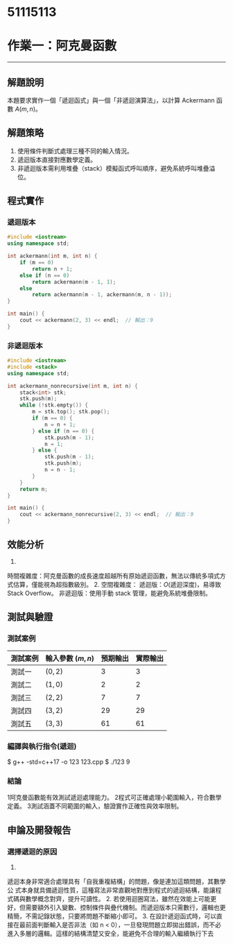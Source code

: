 #  51115113

# 作業一：阿克曼函數

---

## 解題說明

本題要求實作一個「遞迴函式」與一個「非遞迴演算法」，以計算 Ackermann 函數 $A(m, n)$。

## 解題策略

1. 使用條件判斷式處理三種不同的輸入情況。
2. 遞迴版本直接對應數學定義。
3. 非遞迴版本需利用堆疊（stack）模擬函式呼叫順序，避免系統呼叫堆疊溢位。

## 程式實作

### 遞迴版本

```cpp
#include <iostream>
using namespace std;

int ackermann(int m, int n) {
    if (m == 0)
        return n + 1;
    else if (n == 0)
        return ackermann(m - 1, 1);
    else
        return ackermann(m - 1, ackermann(m, n - 1));
}

int main() {
    cout << ackermann(2, 3) << endl;  // 輸出：9
}
```
### 非遞迴版本

```cpp
#include <iostream>
#include <stack>
using namespace std;

int ackermann_nonrecursive(int m, int n) {
    stack<int> stk;
    stk.push(m);
    while (!stk.empty()) {
        m = stk.top(); stk.pop();
        if (m == 0) {
            n = n + 1;
        } else if (n == 0) {
            stk.push(m - 1);
            n = 1;
        } else {
            stk.push(m - 1);
            stk.push(m);
            n = n - 1;
        }
    }
    return n;
}

int main() {
    cout << ackermann_nonrecursive(2, 3) << endl;  // 輸出：9
}
```
## 效能分析
1.
時間複雜度：阿克曼函數的成長速度超越所有原始遞迴函數，無法以傳統多項式方式估算，僅能視為超指數級別。
2.
空間複雜度：
遞迴版：$O(\text{遞迴深度})$，易導致 Stack Overflow。
非遞迴版：使用手動 stack 管理，能避免系統堆疊限制。

## 測試與驗證

### 測試案例

| 測試案例 | 輸入參數 $(m, n)$ | 預期輸出 | 實際輸出 |
|----------|--------------|----------|----------|
| 測試一   | $(0, 2)$     | 3        | 3        |
| 測試二   | $(1, 0)$     | 2        | 2        |
| 測試三   | $(2, 2)$     | 7        | 7        |
| 測試四   | $(3, 2)$     | 29       | 29       |
| 測試五   | $(3, 3)$     | 61       | 61       |

### 編譯與執行指令(遞迴)

$ g++ -std=c++17 -o 123 123.cpp
$ ./123
9

### 結論

1阿克曼函數能有效測試遞迴處理能力。
2程式可正確處理小範圍輸入，符合數學定義。
3測試涵蓋不同範圍的輸入，驗證實作正確性與效率限制。

## 申論及開發報告

### 選擇遞迴的原因

1.
遞迴本身非常適合處理具有「自我重複結構」的問題，像是連加這類問題，其數學公 式本身就具備遞迴性質，這種寫法非常直觀地對應到程式的遞迴結構，能讓程式碼與數學概念對齊，提升可讀性。
2.
若使用迴圈寫法，雖然在效能上可能更好，但需要額外引入變數、控制條件與疊代機制。而遞迴版本只需數行，邏輯也更精簡，不需記錄狀態，只要將問題不斷縮小即可。
3.
在設計遞迴函式時，可以直接在最前面判斷輸入是否非法（如 n < 0），一旦發現問題立即拋出錯誤，而不必進入多層的邏輯。這樣的結構清楚又安全，能避免不合理的輸入繼續執行下去

